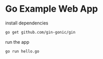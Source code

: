 # Go Example Web App

install dependencies

```bash
go get github.com/gin-gonic/gin
```
run the app
```bash
go run hello.go
```
